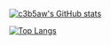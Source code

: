 [![c3b5aw's GitHub stats](https://github-readme-stats.vercel.app/api?username=c3b5aw&count_private=true&show_icons=true&theme=dracula)](https://github.com/c3b5aw/github-readme-stats)

[![Top Langs](https://github-readme-stats.vercel.app/api/top-langs/?username=c3b5aw&layout=compact)](https://github.com/c3b5aw/github-readme-stats)
